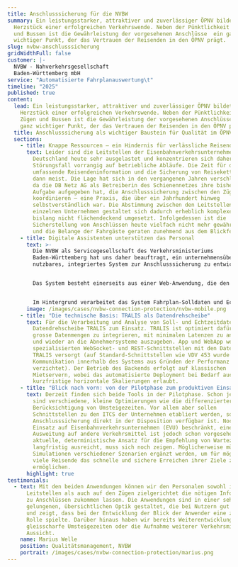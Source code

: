 ```yaml
---
title: Anschlusssicherung für die NVBW
summary: Ein leistungsstarker, attraktiver und zuverlässiger ÖPNV bildet das
  Herzstück einer erfolgreichen Verkehrswende. Neben der Pünktlichkeit von Zügen
  und Bussen ist die Gewährleistung der vorgesehenen Anschlüsse  ein ganz
  wichtiger Punkt, der das Vertrauen der Reisenden in den ÖPNV prägt.
slug: nvbw-anschlusssicherung
gridWidthFull: false
customer: |-
  NVBW - Nahverkehrsgesellschaft
  Baden-Württemberg mbH
service: "Automatisierte Fahrplanauswertung\t"
timeline: "2025"
published: true
content:
  lead: Ein leistungsstarker, attraktiver und zuverlässiger ÖPNV bildet das
    Herzstück einer erfolgreichen Verkehrswende. Neben der Pünktlichkeit von
    Zügen und Bussen ist die Gewährleistung der vorgesehenen Anschlüsse  ein
    ganz wichtiger Punkt, der das Vertrauen der Reisenden in den ÖPNV prägt.
  title: Anschlusssicherung als wichtiger Baustein für Qualität im ÖPNV
  sections:
    - title: Knappe Ressourcen – ein Hindernis für verlässliche Reisendeninformation
      text: Leider sind die Leitstellen der Eisenbahnverkehrsunternehmen in
        Deutschland heute sehr ausgelastet und konzentrieren sich daher im
        Störungsfall vorrangig auf betriebliche Abläufe. Die Zeit für die
        umfassende Reisendeninformation und die Sicherung von Reiseketten fehlt
        dann meist. Die Lage hat sich in den vergangenen Jahren verschlechtert,
        da die DB Netz AG als Betreiberin des Schienennetzes ihre bisherige
        Aufgabe aufgegeben hat, die Anschlusssicherung zwischen den Zügen zu
        koordinieren – eine Praxis, die über ein Jahrhundert hinweg
        selbstverständlich war. Die Abstimmung zwischen den Leitstellen der
        einzelnen Unternehmen gestaltet sich dadurch erheblich komplexer und ist
        bislang nicht flächendeckend umgesetzt. Infolgedessen ist die
        Sicherstellung von Anschlüssen heute vielfach nicht mehr gewährleistet,
        und die Belange der Fahrgäste geraten zunehmend aus dem Blickfeld.
    - title: Digitale Assistenten unterstützen das Personal
      text: >-
        Die NVBW als Servicegesellschaft des Verkehrsministeriums
        Baden-Württemberg hat uns daher beauftragt, ein unternehmensübergreifend
        nutzbares, integriertes System zur Anschlusssicherung zu entwickeln.


        Das System besteht einerseits aus einer Web-Anwendung, die den Leitstellen aller Unternehmen zur Verfügung gestellt wird. Andererseits umfasst das System eine App für die Fahrzeuge, die den Fahrzeugführer:innen anzeigt, ob und wie lange sie warten müssen, um den Anschluss von einem verspäteten Zubringer zu gewährleisten. Beide Anwendungen sind als Open Source-Software entwickelt. Sie werden über die NVBW allen Unternehmen kostenfrei zur Verfügung gestellt.


        Im Hintergrund verarbeitet das System Fahrplan-Solldaten und Echtzeitdaten. Aus den Solldaten werden die vorgesehenen Anschlüsse hergeleitet, wobei auch die Umsteigezeiten zwischen zwei Fahrten berücksichtigt werden. Mit den Echtzeitdaten werden dann die Hinweise erstellt, wie lange auf Zubringer gewartet werden soll. Die Web-Anwendung informiert die Leitstelle sehr detailliert darüber, welche Anschlüsse gesichert werden oder welche wegen zu grossen zeitlichen Differenzen gebrochen werden müssen. In der App für die Fahrzeugführer:innen werden die Wartezeiten ohne weitere Details gezeigt, um jegliche unnötige Ablenkung zu vermeiden.
      image: /images/cases/nvbw-connection-protection/nvbw-mobile.png
    - title: "Die technische Basis: TRALIS als Datendrehscheibe"
      text: Für die Verarbeitung und Analyse von Soll- und Echtzeitdaten kommt unsere
        Datendrehscheibe TRALIS zum Einsatz. TRALIS ist optimiert dafür, auch
        grosse Datenmengen zu integrieren, mit minimalen Latenzen zu analysieren
        und wieder an die Abnehmersysteme auszugeben. App und WebApp werden mit
        spezialisierten WebSocket- und REST-Schnittstellen mit den Daten aus
        TRALIS versorgt (auf Standard-Schnittstellen wie VDV 453 wurde für die
        Kommunikation innerhalb des Systems aus Gründen der Performanz
        verzichtet). Der Betrieb des Backends erfolgt auf klassischen
        Mietservern, wobei das automatisierte Deployment bei Bedarf auch
        kurzfristige horizontale Skalierungen erlaubt.
    - title: "Blick nach vorn: von der Pilotphase zum produktiven Einsatz"
      text: Derzeit finden sich beide Tools in der Pilotphase. Schon jetzt geplant
        sind verschiedene, kleine Optimierungen wie die differenziertere
        Berücksichtigung von Umsteigezeiten. Vor allem aber sollen
        Schnittstellen zu den ITCS der Unternehmen etabliert werden, so dass die
        Anschlusssicherung direkt in der Disposition verfügbar ist. Noch ist der
        Einsatz auf Eisenbahnverkehrsunternehmen (EVU) beschränkt, eine
        Ausweitung auf andere Verkehrsmittel ist jedoch schon vorgesehen. Ob der
        aktuelle, deterministische Ansatz für die Empfehlung von Wartezeiten
        langfristig ausreicht, muss sich noch zeigen. Möglicherweise müssen
        Simulationen verschiedener Szenarien ergänzt werden, um für möglichst
        viele Reisende das schnelle und sichere Erreichen ihrer Ziele zu
        ermöglichen.
      highlight: true
testimonials:
  - text: Mit den beiden Anwendungen können wir den Personalen sowohl in den
      Leitstellen als auch auf den Zügen zielgerichtet die nötigen Informationen
      zu Anschlüssen zukommen lassen. Die Anwendungen sind in einer sehr
      gelungenen, übersichtlichen Optik gestaltet, die bei Nutzern gut ankommt
      und zeigt, dass bei der Entwicklung der Blick der Anwender eine zentrale
      Rolle spielte. Darüber hinaus haben wir bereits Weiterentwicklungen wie
      gleisscharfe Umsteigezeiten oder die Aufnahme weiterer Verkehrsmittel in
      Aussicht.
    name: Marius Welle
    position: Qualitätsmanagement, NVBW
    portrait: /images/cases/nvbw-connection-protection/marius.png
---
```


